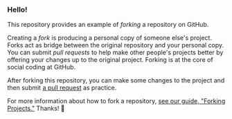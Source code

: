 ### Hello!

This repository provides an example of *forking* a repository on GitHub.

Creating a *fork* is producing a personal copy of someone else's project. Forks act as bridge between the original repository and your personal copy. You can submit *pull requests* to help make other people's projects better by offering your changes up to the original project. Forking is at the core of social coding at GitHub.

After forking this repository, you can make some changes to the project and then submit [a pull request](https://github.com/octocat/Spoon-Knife/pulls) as practice.

For more information about how to fork a repository, [see our guide, "Forking Projects."](http://guides.github.com/overviews/forking/) Thanks! :sparkling_heart:
